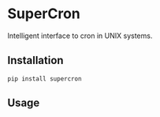 # SuperCron

Intelligent interface to cron in UNIX systems.

## Installation

```pip install supercron```

## Usage
